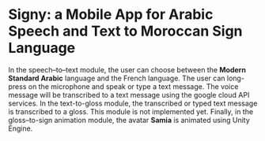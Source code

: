 # Signy: a Mobile App for Arabic Speech and Text to Moroccan Sign Language 

In the speech–to–text module, the user can choose between the **Modern Standard Arabic** language and the French language. The user can long-press on the microphone and speak or type a text message. The voice message will be transcribed to a text message using the google cloud API services. In the text-to-gloss module, the transcribed or typed text message is transcribed to a gloss. This module is not implemented yet. Finally, in the gloss–to-sign animation module, the avatar **Samia** is animated using Unity Engine.
